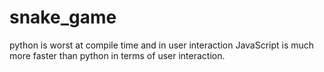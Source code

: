 # snake_game
python is worst at compile time and in user interaction JavaScript is much more faster than python in terms of user interaction. 
